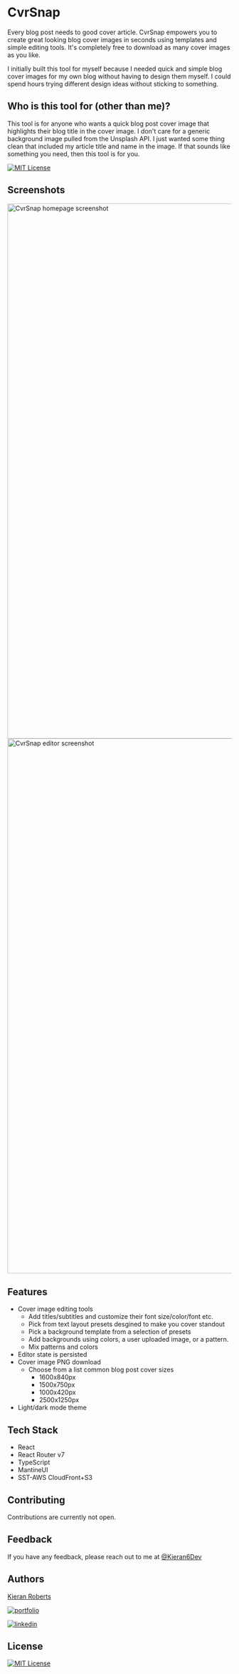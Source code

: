 # CvrSnap

Every blog post needs to good cover article. CvrSnap empowers you to create great looking blog cover
images in seconds using templates and simple editing tools. It's completely free to download as many cover
images as you like.

I initially built this tool for myself because I needed quick and simple blog cover images for my own blog without
having to design them myself. I could spend hours trying different design ideas without sticking to something.

## Who is this tool for (other than me)?

This tool is for anyone who wants a quick blog post cover image that highlights their blog title in the cover image.
I don't care for a generic background image pulled from the Unsplash API. I just wanted some thing clean that included my
article title and name in the image. If that sounds like something you need, then this tool is for you.

[![MIT License](https://img.shields.io/badge/License-MIT-green.svg)](https://choosealicense.com/licenses/mit/)

## Screenshots

<img width="1200" alt="CvrSnap homepage screenshot" src="https://github.com/user-attachments/assets/c3ad7f95-9922-40e7-870d-3a1ca9b6fbf8" />

<img width="1200" alt="CvrSnap editor screenshot" src="https://github.com/user-attachments/assets/0e1d6708-1cb9-4930-9182-6926d453ee1e" />


## Features

- Cover image editing tools
  - Add titles/subtitles and customize their font size/color/font etc.
  - Pick from text layout presets desgined to make you cover standout
  - Pick a background template from a selection of presets
  - Add backgrounds using colors, a user uploaded image, or a pattern.
  - Mix patterns and colors
- Editor state is persisted
- Cover image PNG download
  - Choose from a list common blog post cover sizes
    - 1600x840px
    - 1500x750px
    - 1000x420px
    - 2500x1250px
- Light/dark mode theme

## Tech Stack

- React
- React Router v7
- TypeScript
- MantineUI
- SST-AWS CloudFront+S3

## Contributing

Contributions are currently not open.

## Feedback

If you have any feedback, please reach out to me at [@Kieran6Dev](https://x.com/Kieran6dev)

## Authors

[Kieran Roberts](https://www.github.com/kieran6roberts)

[![portfolio](https://img.shields.io/badge/my_portfolio-000?style=for-the-badge&logo=ko-fi&logoColor=white)](https://kieranroberts.dev)

[![linkedin](https://img.shields.io/badge/linkedin-0A66C2?style=for-the-badge&logo=linkedin&logoColor=white)](https://www.linkedin.com/in/kieran6roberts/)

## License

[![MIT License](https://img.shields.io/badge/License-MIT-green.svg)](https://choosealicense.com/licenses/mit/)
